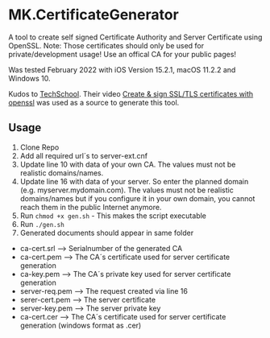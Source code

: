 # MK.CertificateGenerator

A tool to create self signed Certificate Authority and Server Certificate using OpenSSL.
Note: Those certificates should only be used for private/development usage! Use an offical CA for your public pages!

Was tested February 2022 with iOS Version 15.2.1, macOS 11.2.2 and Windows 10.

Kudos to [TechSchool](<https://www.youtube.com/c/TECHSCHOOLGURU/about>). Their video [Create & sign SSL/TLS certificates with openssl](<https://youtu.be/7YgaZIFn7mY>) was used as a source to generate this tool.

## Usage

1. Clone Repo
1. Add all required url´s to server-ext.cnf
1. Update line 10 with data of your own CA. The values must not be realistic domains/names.
1. Update line 16 with data of your server. So enter the planned domain (e.g. myserver.mydomain.com). The values must not be realistic domains/names but if you configure it in your own domain, you cannot reach them in the public Internet anymore.
1. Run `chmod +x gen.sh` - This makes the script executable
1. Run `./gen.sh`
1. Generated documents should appear in same folder

* ca-cert.srl --> Serialnumber of the generated CA
* ca-cert.pem --> The CA´s certificate used for server certificate generation
* ca-key.pem --> The CA´s private key used for server certificate generation
* server-req.pem --> The request created via line 16
* serer-cert.pem --> The server certificate
* server-key.pem --> The server private key
* ca-cert.cer --> The CA´s certificate used for server certificate generation (windows format as .cer)